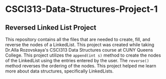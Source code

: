 # CSCI313-Data-Structures-Project-1

## Reversed Linked List Project

This repository contains all the files that are needed to create, fill, and reverse the nodes of a LinkedList. This project was created while taking Dr.Alla Rozovskaya's CSCI313 Data Structures course at CUNY Queens College. This project utilizes the `append(int s)` method to create the nodes of the LinkedList using the entries entered by the user. The `reverse()` method reverses the ordering of the nodes. This project helped me learn more about data structures, specifically LinkedLists. 

